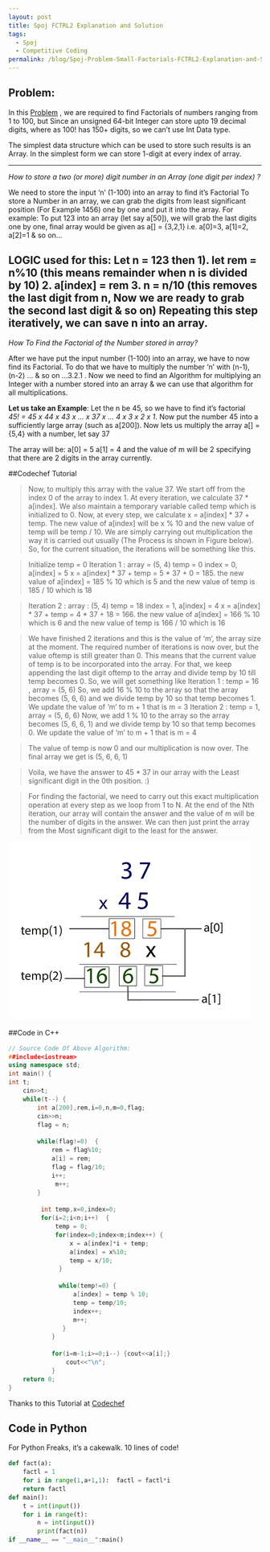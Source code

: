 ```yaml
---
layout: post
title: Spoj FCTRL2 Explanation and Solution
tags:
  - Spoj
  - Competitive Coding
permalink: /blog/Spoj-Problem-Small-Factorials-FCTRL2-Explanation-and-Solution/
---
```



## Problem:
In this [Problem](http://www.spoj.com/problems/FCTRL2/)
, we are required to find Factorials of numbers ranging from 1 to 100, but  Since an unsigned 64-bit Integer can store upto 19 decimal digits, where as 100! has 150+ digits, so we can’t use Int Data type.

The simplest data structure which can be used to store such results is an Array.   In the simplest form we can store 1-digit at every index of array.

---

*How to store a two (or more) digit number  in an Array (one digit per index) ?*

We need to store the input ‘n’ (1-100) into an array to find it’s Factorial To store a Number in an array, we can grab the digits from least significant position  (For Example 1456) one by one and put it into the array.                                                                                                                                                                                                                    For example:  To put 123 into an array (let say a[50]), we will grab the last digits one by one, final array would be given as  a[] = {3,2,1}  i.e. a[0]=3, a[1]=2, a[2]=1 & so on…

**LOGIC used for this**: Let n = 123 then  1). let rem = n%10 (this means remainder when n is divided by 10)  2. a[index] = rem     3. n = n/10  (this removes the last digit from n, Now we are ready to grab the second last digit & so on)  Repeating this step iteratively, we can save n into an array.
 ---
*How To Find the Factorial of the Number stored in array?*

After we have put the input number (1-100) into an array, we have to now find its Factorial. To do that we have to multiply the number ‘n’ with (n-1), (n-2) … & so on …3.2.1 . Now we need to find an Algorithm for multiplying an Integer with a number stored into an array & we can use that algorithm for all multiplications.

**Let us take an Example**:    Let the n be 45, so we have to find it’s factorial <br>
*45! = 45 x 44 x 43 x … x 37 x … 4 x 3 x 2 x 1*. Now put the number 45 into a sufficiently large array (such as a[200]).  Now lets us multiply the array a[] = {5,4} with a number, let say 37

The array will be:
a[0] = 5
a[1] = 4
and the value of m will be 2 specifying that there are 2 digits in the array currently.

##Codechef Tutorial
>Now, to multiply this array with the value 37. We start off from the index 0 of the array to index 1. At every iteration, we calculate 37 * a[index]. We also maintain a temporary variable called temp which is initialized to 0. Now, at every step, we calculate x = a[index] * 37 + temp. The new value of a[index] will be x % 10 and the new value of temp will be temp / 10. We are simply carrying out multiplication the way it is carried out usually  (The Process is shown in Figure below). So, for the current situation, the iterations will be something like this.

>Initialize temp = 0
Iteration 1 : 
array = (5, 4)
temp = 0
index = 0, a[index] = 5
x = a[index] * 37 + temp = 5 * 37 + 0 = 185.
the new value of a[index] = 185 % 10 which is 5 and the new value of temp is 185 / 10 which is 18

>Iteration 2 :
array : (5, 4)
temp = 18
index = 1, a[index] = 4
x = a[index] * 37 + temp = 4 * 37 + 18 = 166.
the new value of a[index] = 166 % 10 which is 6 and the new value of temp is 166 / 10 which is 16

>We have finished 2 iterations and this is the value of ‘m‘, the array size at the moment. The required number of iterations is now over, but the value oftemp is still greater than 0. This means that the current value of temp is to be incorporated into the array. For that, we keep appending the last digit oftemp to the array and divide temp by 10 till temp becomes 0. So, we will get something like
Iteration 1 : 
temp = 16 , array = (5, 6)
So, we add 16 % 10 to the array so that the array becomes (5, 6, 6) and we divide temp by 10 so that temp becomes 1. We update the value of ‘m’ to m + 1 that is m = 3
Iteration 2 :
temp = 1, array = (5, 6, 6)
Now, we add 1 % 10 to the array so the array becomes (5, 6, 6, 1) and we divide temp by 10 so that temp becomes 0. We update the value of ‘m’ to m + 1 that is m = 4

>The value of temp is now 0 and our multiplication is now over. The final array we get is (5, 6, 6, 1)

>Voila, we have the answer to 45 * 37 in our array with the Least significant digit in the 0th position. :)

>For finding the factorial, we need to carry out this exact multiplication operation at every step as we loop from 1 to N. At the end of the Nth iteration, our array will contain
the answer and the value of m will be the number of digits in the answer. We can then just print the array from the Most significant digit to the least for the answer.

![Multiply 45 * 37](/assets/fctrl2/fctrl2.png)

##Code in C++

``` cpp
// Source Code Of Above Algorithm:
##include<iostream>
using namespace std;
int main() {
int t;
    cin>>t;
    while(t--) {
        int a[200],rem,i=0,n,m=0,flag;
        cin>>n;
        flag = n; 
 
        while(flag!=0)  {
            rem = flag%10;
            a[i] = rem;
            flag = flag/10;
            i++;  
             m++;
        } 
 
         int temp,x=0,index=0;
         for(i=2;i<n;i++)  {
             temp = 0;
             for(index=0;index<m;index++) {
                 x = a[index]*i + temp;
                 a[index] = x%10;
                 temp = x/10;
              }
  
              while(temp!=0) {
                  a[index] = temp % 10;
                  temp = temp/10;
                  index++;
                  m++;
               }
            }
 
            for(i=m-1;i>=0;i--) {cout<<a[i];}
                cout<<"\n";
            }
    return 0;
}
```
Thanks to this Tutorial at [Codechef](http://blog.codechef.com/2009/07/02/tutorial-for-small-factorials/)

## Code in Python

For Python Freaks, it’s a cakewalk.
10 lines of code!

```python
def fact(a):
    factl = 1
    for i in range(1,a+1,1):  factl = factl*i
    return factl
def main():
    t = int(input())
    for i in range(t):
        n = int(input())
        print(fact(n))
if __name__ == "__main__":main()
```
